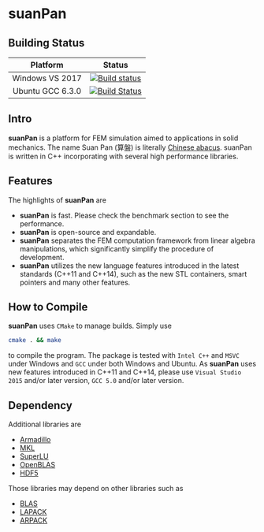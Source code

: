 suanPan
=======

Building Status
---------------

|     Platform     |                                                                  Status                                                                  |
|:----------------:|:----------------------------------------------------------------------------------------------------------------------------------------:|
|  Windows VS 2017 | [![Build status](https://ci.appveyor.com/api/projects/status/s5aobm9l4pijrov1?svg=true)](https://ci.appveyor.com/project/TLCFEM/suanpan) |
| Ubuntu GCC 6.3.0 |              [![Build Status](https://travis-ci.org/TLCFEM/suanPan.svg?branch=master)](https://travis-ci.org/TLCFEM/suanPan)             |

Intro
-----

**suanPan** is a platform for FEM simulation aimed to applications in solid mechanics. The name Suan Pan (算盤) is literally [Chinese abacus](https://en.wikipedia.org/wiki/Suanpan). suanPan is written in C++ incorporating with several high performance libraries.

Features
--------

The highlights of **suanPan** are

-   **suanPan** is fast. Please check the benchmark section to see the performance.
-   **suanPan** is open-source and expandable.
-   **suanPan** separates the FEM computation framework from linear algebra manipulations, which significantly simplify the procedure of development.
-   **suanPan** utilizes the new language features introduced in the latest standards (C++11 and C++14), such as the new STL containers, smart pointers and many other features.

How to Compile
--------------

**suanPan** uses `CMake` to manage builds. Simply use

``` bash
cmake . && make
```

to compile the program. The package is tested with `Intel C++` and `MSVC` under Windows and `GCC` under both Windows and Ubuntu. As **suanPan** uses new features introduced in C++11 and C++14, please use `Visual Studio 2015` and/or later version, `GCC 5.0` and/or later version.

Dependency
----------

Additional libraries are

-   [Armadillo](http://arma.sourceforge.net/)
-   [MKL](https://software.intel.com/en-us/mkl)
-   [SuperLU](http://crd-legacy.lbl.gov/~xiaoye/SuperLU/)
-   [OpenBLAS](http://www.openblas.net/)
-   [HDF5](https://www.hdfgroup.org/)

Those libraries may depend on other libraries such as

-   [BLAS](http://www.netlib.org/blas/)
-   [LAPACK](http://www.netlib.org/lapack/)
-   [ARPACK](http://www.caam.rice.edu/software/ARPACK/)

